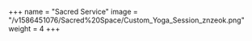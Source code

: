 +++
name = "Sacred Service"
image = "/v1586451076/Sacred%20Space/Custom_Yoga_Session_znzeok.png"
weight = 4
+++